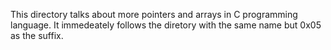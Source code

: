 This directory talks about more pointers and arrays in C programming language. It immedeately follows the diretory with the same name but 0x05 as the suffix.
